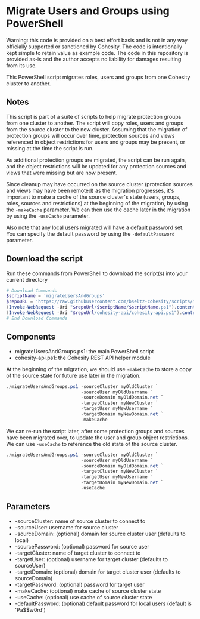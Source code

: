 # Migrate Users and Groups using PowerShell

Warning: this code is provided on a best effort basis and is not in any way officially supported or sanctioned by Cohesity. The code is intentionally kept simple to retain value as example code. The code in this repository is provided as-is and the author accepts no liability for damages resulting from its use.

This PowerShell script migrates roles, users and groups from one Cohesity cluster to another.

## Notes

This script is part of a suite of scripts to help migrate protection groups from one cluster to another. The script will copy roles, users and groups from the source cluster to the new cluster. Assuming that the migration of protection groups will occur over time, protection sources and views referenced in object restrictions for users and groups may be present, or missing at the time the script is run.

As additional protection groups are migrated, the script can be run again, and the object restrictions will be updated for any protection sources and views that were missing but are now present.

Since cleanup may have occurred on the source cluster (protection sources and views may have been remoted) as the migration progresses, it's important to make a cache of the source cluster's state (users, groups, roles, sources and restrictions) at the beginning of the migration, by using the `-makeCache` parameter. We can then use the cache later in the migration by using the `-useCache` parameter.

Also note that any local users migrated will have a default password set. You can specify the default password by using the `-defaultPassword` parameter.

## Download the script

Run these commands from PowerShell to download the script(s) into your current directory

```powershell
# Download Commands
$scriptName = 'migrateUsersAndGroups'
$repoURL = 'https://raw.githubusercontent.com/bseltz-cohesity/scripts/master/powershell'
(Invoke-WebRequest -Uri "$repoUrl/$scriptName/$scriptName.ps1").content | Out-File "$scriptName.ps1"; (Get-Content "$scriptName.ps1") | Set-Content "$scriptName.ps1"
(Invoke-WebRequest -Uri "$repoUrl/cohesity-api/cohesity-api.ps1").content | Out-File cohesity-api.ps1; (Get-Content cohesity-api.ps1) | Set-Content cohesity-api.ps1
# End Download Commands
```

## Components

* migrateUsersAndGroups.ps1: the main PowerShell script
* cohesity-api.ps1: the Cohesity REST API helper module

At the beginning of the migration, we should use `-makeCache` to store a copy of the source state for future use later in the migration.

```powershell
./migrateUsersAndGroups.ps1 -sourceCluster myOldCluster `
                            -sourceUser myOldUsername `
                            -sourceDomain myOldDomain.net `
                            -targetCluster myNewCluster `
                            -targetUser myNewUsername `
                            -targetDomain myNewDomain.net `
                            -makeCache
```

We can re-run the script later, after some protection groups and sources have been migrated over, to update the user and group object restrictions. We can use `-useCache` to reference the old state of the source cluster.

```powershell
./migrateUsersAndGroups.ps1 -sourceCluster myOldCluster `
                            -sourceUser myOldUsername `
                            -sourceDomain myOldDomain.net `
                            -targetCluster myNewCluster `
                            -targetUser myNewUsername `
                            -targetDomain myNewDomain.net `
                            -useCache
```

## Parameters

* -sourceCluster: name of source cluster to connect to
* -sourceUser: username for source cluster
* -sourceDomain: (optional) domain for source cluster user (defaults to local)
* -sourcePassword: (optional) password for source user
* -targetCluster: name of target cluster to connect to
* -targetUser: (optional) username for target cluster (defaults to sourceUser)
* -targetDomain: (optional) domain for target cluster user (defaults to sourceDomain)
* -targetPassword: (optional) password for target user
* -makeCache: (optional) make cache of source cluster state
* -useCache: (optional) use cache of source cluster state
* -defaultPassword: (optional) default password for local users (default is 'Pa$$w0rd')
